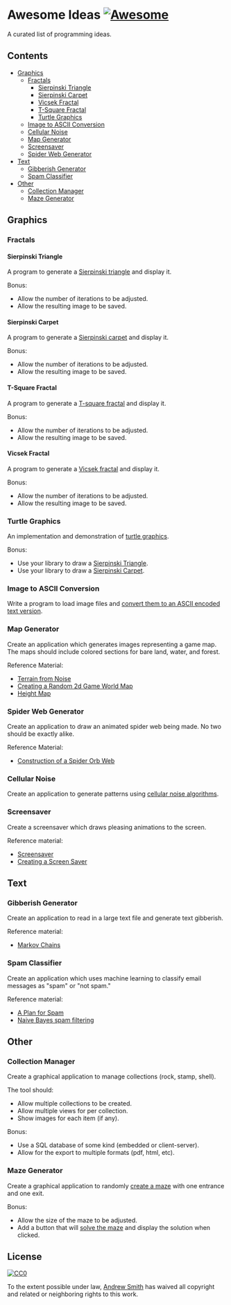 # Awesome Ideas [![Awesome](https://awesome.re/badge.svg)](https://awesome.re)
A curated list of programming ideas.
## Contents
  - [Graphics](#graphics)
    - [Fractals](#fractals)
        - [Sierpinski Triangle](#sierpinski-triangle)
        - [Sierpinski Carpet](#sierpinski-carpet)
        - [Vicsek Fractal](#vicsek-fractal)
        - [T-Square Fractal](#t-square-fractal)
        - [Turtle Graphics](#turtle-graphics)
    - [Image to ASCII Conversion](#image-to-ascii-conversion)
    - [Cellular Noise](#cellular-noise)
    - [Map Generator](#map-generator)
    - [Screensaver](#screensaver)
    - [Spider Web Generator](#spider-web-generator)
  - [Text](#text)
    - [Gibberish Generator](#gibberish-generator) 
    - [Spam Classifier](#spam-classifier)
  - [Other](#other)
    - [Collection Manager](#collection-manager)
    - [Maze Generator](#maze-generator)
## Graphics
### Fractals
#### Sierpinski Triangle
A program to generate a [Sierpinski triangle](https://en.wikipedia.org/wiki/Sierpinski_triangle) and display it.

Bonus:
  
  - Allow the number of iterations to be adjusted.
  - Allow the resulting image to be saved.

#### Sierpinski Carpet
A program to generate a [Sierpinski carpet](https://en.wikipedia.org/wiki/Sierpinski_carpet) and display it.

Bonus:

  - Allow the number of iterations to be adjusted.
  - Allow the resulting image to be saved.

#### T-Square Fractal
A program to generate a [T-square fractal](https://en.wikipedia.org/wiki/T-square_(fractal)) and display it.

Bonus:

  - Allow the number of iterations to be adjusted.
  - Allow the resulting image to be saved.

#### Vicsek Fractal
A program to generate a [Vicsek fractal](https://en.wikipedia.org/wiki/Vicsek_fractal) and display it.

Bonus:

  - Allow the number of iterations to be adjusted.
  - Allow the resulting image to be saved.
### Turtle Graphics
An implementation and demonstration of [turtle graphics](https://en.wikipedia.org/wiki/Turtle_graphics).

Bonus:
  - Use your library to draw a [Sierpinski Triangle](https://en.wikipedia.org/wiki/Sierpinski_triangle).
  - Use your library to draw a [Sierpinski Carpet](https://en.wikipedia.org/wiki/Sierpinski_carpet).
 
### Image to ASCII Conversion
Write a program to load image files and [convert them to an ASCII encoded text version](https://en.wikipedia.org/wiki/ASCII_art#Image_to_text_conversion). 

### Map Generator
Create an application which generates images representing a game map.  The maps should include colored sections for bare land, water, and forest.

Reference Material:

  - [Terrain from Noise](https://www.redblobgames.com/maps/terrain-from-noise/)
  - [Creating a Random 2d Game World Map](https://gillesleblanc.wordpress.com/2012/10/16/creating-a-random-2d-game-world-map/)
  - [Height Map](https://en.wikipedia.org/wiki/Heightmap)
### Spider Web Generator
Create an application to draw an animated spider web being made.  No two should be exactly alike.

Reference Material:

  - [Construction of a Spider Orb Web](https://ednieuw.home.xs4all.nl/Spiders/Info/Construction_of_a_web.html)
  
### Cellular Noise
Create an application to generate patterns using [cellular noise algorithms](https://thebookofshaders.com/12/).

### Screensaver
Create a screensaver which draws pleasing animations to the screen.

Reference material:
  - [Screensaver](https://en.wikipedia.org/wiki/Screensaver)
  - [Creating a Screen Saver](https://www.harding.edu/fmccown/screensaver/screensaver.html)
## Text
### Gibberish Generator
Create an application to read in a large text file and generate text gibberish. 
 
Reference material:

  - [Markov Chains](http://techeffigytutorials.blogspot.com/2015/01/markov-chains-explained.html)
### Spam Classifier
Create an application which uses machine learning to classify email messages as "spam" or "not spam."

Reference material:

  - [A Plan for Spam](http://www.paulgraham.com/spam.html)
  - [Naive Bayes spam filtering](https://en.wikipedia.org/wiki/Naive_Bayes_spam_filtering)

## Other
### Collection Manager
Create a graphical application to manage collections (rock, stamp, shell).

The tool should:
 
  - Allow multiple collections to be created.
  - Allow multiple views for per collection.
  - Show images for each item (if any).
  
 Bonus:
   - Use a SQL database of some kind (embedded or client-server).
   - Allow for the export to multiple formats (pdf, html, etc).

### Maze Generator
Create a graphical application to randomly [create a maze](https://en.wikipedia.org/wiki/Maze_generation_algorithm) with one entrance and one exit.

Bonus:

  - Allow the size of the maze to be adjusted.
  - Add a button that will [solve the maze](https://en.wikipedia.org/wiki/Maze_solving_algorithm) and display the solution when clicked.

## License

[![CC0](http://mirrors.creativecommons.org/presskit/buttons/88x31/svg/cc-zero.svg)](https://creativecommons.org/publicdomain/zero/1.0/)

To the extent possible under law, [Andrew Smith](https://github.com/smithandrewl) has waived all copyright and related or neighboring rights to this work.
